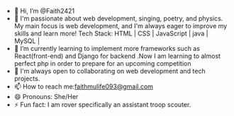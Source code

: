 - 👋 Hi, I’m @Faith2421
- 👀 I'm passionate about web development, singing, poetry, and physics. My main focus is web development, and I'm always eager to improve my skills and learn more!
      Tech Stack: HTML | CSS | JavaScript | java | MySQL | 
- 🌱 I’m currently learning to implement more frameworks such as React(front-end) and Django for backend .Now I am learning to almost perfect php in order to prepare for an upcoming competition
- 💞️ I'm always open to collaborating on web development and tech projects.
- 📫 How to reach me:faithmulife093@gmail.com
- 😄 Pronouns: She/Her
- ⚡ Fun fact: I am rover specifically an assistant troop scouter. 

<!---
Faith2421/Faith2421 is a ✨ special ✨ repository because its `README.md` (this file) appears on your GitHub profile.
You can click the Preview link to take a look at your changes.
--->
